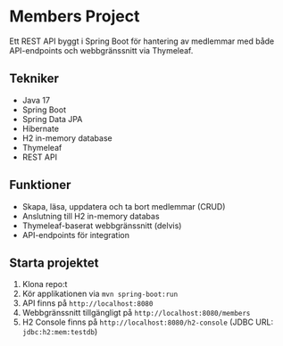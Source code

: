# Members Project
Ett REST API byggt i Spring Boot för hantering av medlemmar med både API-endpoints och webbgränssnitt via Thymeleaf.

## Tekniker
- Java 17
- Spring Boot
- Spring Data JPA
- Hibernate
- H2 in-memory database
- Thymeleaf
- REST API

## Funktioner
- Skapa, läsa, uppdatera och ta bort medlemmar (CRUD)
- Anslutning till H2 in-memory databas
- Thymeleaf-baserat webbgränssnitt (delvis)
- API-endpoints för integration

## Starta projektet
1. Klona repo:t
2. Kör applikationen via `mvn spring-boot:run`
3. API finns på `http://localhost:8080`
4. Webbgränssnitt tillgängligt på `http://localhost:8080/members`
5. H2 Console finns på `http://localhost:8080/h2-console` (JDBC URL: `jdbc:h2:mem:testdb`)

